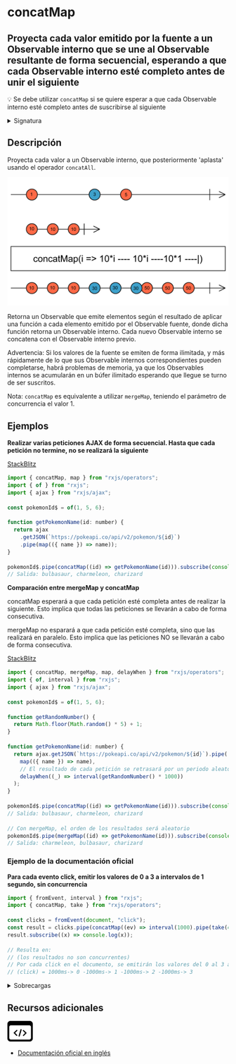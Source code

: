 # concatMap

<h2 class="subtitle"> Proyecta cada valor emitido por la fuente a un Observable interno que se une al Observable resultante de forma secuencial, esperando a que cada Observable interno esté completo antes de unir el siguiente</h2>

💡 Se debe utilizar `concatMap` si se quiere esperar a que cada Observable interno esté completo antes de suscribirse al siguiente

<details>
<summary>Signatura</summary>

### Firma

`concatMap<T, R, O extends ObservableInput<any>>(project: (value: T, index: number) => O, resultSelector?: (outerValue: T, innerValue: ObservedValueOf<O>, outerIndex: number, innerIndex: number) => R): OperatorFunction<T, ObservedValueOf<O> | R>`

### Parámetros

<table>
<tr><td>project</td><td>Una función que, al aplicarse a un elemento emitido por el Observable fuente, retorna un Observable.</td></tr>
<tr><td>resultSelector</td><td>Opcional. El valor por defecto es <code>undefined</code>.
Tipo: <code>(outerValue: T, innerValue: ObservedValueOf, outerIndex: number, innerIndex: number) => R</code>.</td></tr>
</table>

### Retorna

`OperatorFunction<T, ObservedValueOf<O> | R>`: Un Observable que emite el resultado de aplicar la función de proyección (y el `resultSelector` opcional que está obsoleto) a cada elemento emitido por el Observable fuente y obtener los valores de cada Observable interno proyectado de forma secuencial.

</details>

## Descripción

Proyecta cada valor a un Observable interno, que posteriormente 'aplasta' usando el operador `concatAll`.

<img src="assets/images/marble-diagrams/transformation/concatMap.png" alt="Diagrama de canicas del operador concatMap">

Retorna un Observable que emite elementos según el resultado de aplicar una función a cada elemento emitido por el Observable fuente, donde dicha función retorna un Observable interno. Cada nuevo Observable interno se concatena con el Observable interno previo.

Advertencia: Si los valores de la fuente se emiten de forma ilimitada, y más rápidamente de lo que sus Observable internos correspondientes pueden completarse, habrá problemas de memoria, ya que los Observables internos se acumularán en un búfer ilimitado esperando que llegue se turno de ser suscritos.

Nota: `concatMap` es equivalente a utilizar `mergeMap`, teniendo el parámetro de concurrencia el valor 1.

## Ejemplos

**Realizar varias peticiones AJAX de forma secuencial. Hasta que cada petición no termine, no se realizará la siguiente**

<a target="_blank" href="https://stackblitz.com/edit/rxjs-concatmap-1?file=index.ts">StackBlitz</a>

```javascript
import { concatMap, map } from "rxjs/operators";
import { of } from "rxjs";
import { ajax } from "rxjs/ajax";

const pokemonId$ = of(1, 5, 6);

function getPokemonName(id: number) {
  return ajax
    .getJSON(`https://pokeapi.co/api/v2/pokemon/${id}`)
    .pipe(map(({ name }) => name));
}

pokemonId$.pipe(concatMap((id) => getPokemonName(id))).subscribe(console.log);
// Salida: bulbasaur, charmeleon, charizard
```

**Comparación entre mergeMap y concatMap**

concatMap esperará a que cada petición esté completa antes de realizar la siguiente. Esto implica que todas las peticiones se llevarán a cabo de forma consecutiva.

mergeMap no esparará a que cada petición esté completa, sino que las realizará en paralelo. Esto implica que las peticiones NO se llevarán a cabo de forma consecutiva.

<a target="_blank" href="https://stackblitz.com/edit/rxjs-concatmap-2?file=index.ts">StackBlitz</a>

```javascript
import { concatMap, mergeMap, map, delayWhen } from "rxjs/operators";
import { of, interval } from "rxjs";
import { ajax } from "rxjs/ajax";

const pokemonId$ = of(1, 5, 6);

function getRandomNumber() {
  return Math.floor(Math.random() * 5) + 1;
}

function getPokemonName(id: number) {
  return ajax.getJSON(`https://pokeapi.co/api/v2/pokemon/${id}`).pipe(
    map(({ name }) => name),
    // El resultado de cada petición se retrasará por un periodo aleatorio de tiempo. Esto se hace para poder observar que, al utilizar mergeMap, los resultados de las peticiones se emitirán en un orden aleatorio
    delayWhen((_) => interval(getRandomNumber() * 1000))
  );
}

pokemonId$.pipe(concatMap((id) => getPokemonName(id))).subscribe(console.log);
// Salida: bulbasaur, charmeleon, charizard

// Con mergeMap, el orden de los resultados será aleatorio
pokemonId$.pipe(mergeMap((id) => getPokemonName(id))).subscribe(console.log);
// Salida: charmeleon, bulbasaur, charizard
```

### Ejemplo de la documentación oficial

**Para cada evento click, emitir los valores de 0 a 3 a intervalos de 1 segundo, sin concurrencia**

```javascript
import { fromEvent, interval } from "rxjs";
import { concatMap, take } from "rxjs/operators";

const clicks = fromEvent(document, "click");
const result = clicks.pipe(concatMap((ev) => interval(1000).pipe(take(4))));
result.subscribe((x) => console.log(x));

// Resulta en:
// (los resultados no son concurrentes)
// Por cada click en el documento, se emitirán los valores del 0 al 3 a intervales de 1000ms
// (click) = 1000ms-> 0 -1000ms-> 1 -1000ms-> 2 -1000ms-> 3
```

<details>
<summary>Sobrecargas</summary>
<div class="overload-container">

<div class="overload-section">

### Firma

`concatMap(project: (value: T, index: number) => O): OperatorFunction<T, ObservedValueOf<O>>`

### Parámetros

<table>
<tr><td>project</td><td>Tipo: <code>(value: T, index: number) => O</code>.</td></tr>
</table>

### Retorna

`OperatorFunction<T, ObservedValueOf<O>>`

</div>

<div class="overload-section">

### Firma

`concatMap(project: (value: T, index: number) => O, resultSelector: undefined): OperatorFunction<T, ObservedValueOf<O>>`

### Parámetros

<table>
<tr><td>project</td><td>Tipo: <code>(value: T, index: number) => O</code>.</td></tr>
<tr><td>resultSelector</td><td>Tipo: <code>undefined</code>.</td></tr>
</table>

### Retorna

`OperatorFunction<T, ObservedValueOf<O>>`

</div>

<div class="overload-section">

### Firma

`concatMap(project: (value: T, index: number) => O, resultSelector: (outerValue: T, innerValue: ObservedValueOf<O>, outerIndex: number, innerIndex: number) => R): OperatorFunction<T, R>`

### Parámetros

<table>
<tr><td>project</td><td>Tipo: <code>(value: T, index: number) => O</code>.</td></tr>
<tr><td>resultSelector</td><td>Tipo: <code>(outerValue: T, innerValue: ObservedValueOf, outerIndex: number, innerIndex: number) => R</code>.</td></tr>
</table>

### Retorna

`OperatorFunction<T, R>`

</div>

</div>
</details>

<div class="additional-section">

## Recursos adicionales

<a target="_blank" href="https://github.com/ReactiveX/rxjs/blob/master/src/internal/operators/concatMap.ts">
<img src="assets/icons/source-code.png" alt="Source code">
</a>
</div>

- <a target="_blank" href="https://rxjs.dev/api/operators/concatMap">Documentación oficial en inglés</a>
